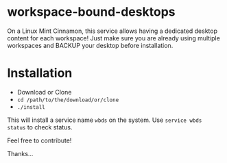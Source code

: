# workspace-bound-desktops

On a Linux Mint Cinnamon, this service allows having a dedicated desktop content for each workspace! Just make sure you are already using multiple workspaces and BACKUP your desktop before installation.

# Installation

- Download or Clone
- `cd /path/to/the/download/or/clone`
- `./install`

This will install a service name `wbds` on the system. Use `service wbds status` to check status.

Feel free to contribute!

Thanks...

